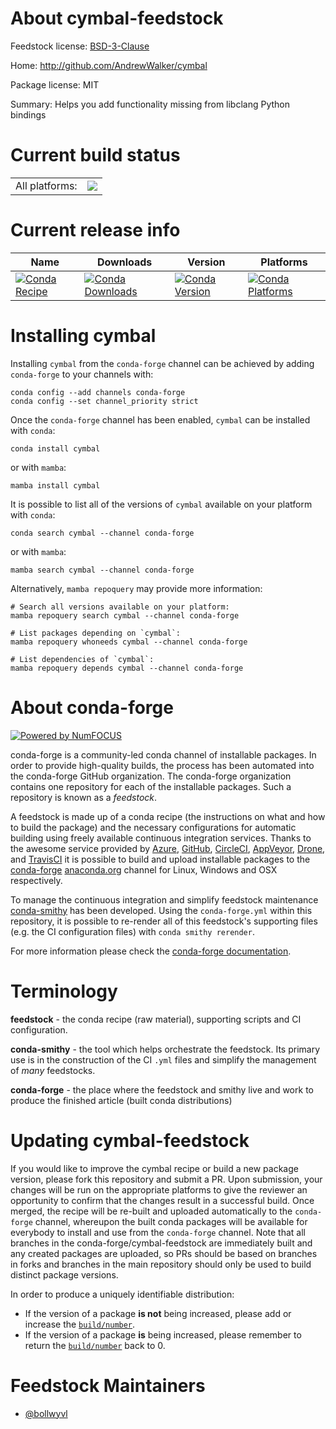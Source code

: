 About cymbal-feedstock
======================

Feedstock license: [BSD-3-Clause](https://github.com/conda-forge/cymbal-feedstock/blob/main/LICENSE.txt)

Home: http://github.com/AndrewWalker/cymbal

Package license: MIT

Summary: Helps you add functionality missing from libclang Python bindings

Current build status
====================


<table><tr><td>All platforms:</td>
    <td>
      <a href="https://dev.azure.com/conda-forge/feedstock-builds/_build/latest?definitionId=12102&branchName=main">
        <img src="https://dev.azure.com/conda-forge/feedstock-builds/_apis/build/status/cymbal-feedstock?branchName=main">
      </a>
    </td>
  </tr>
</table>

Current release info
====================

| Name | Downloads | Version | Platforms |
| --- | --- | --- | --- |
| [![Conda Recipe](https://img.shields.io/badge/recipe-cymbal-green.svg)](https://anaconda.org/conda-forge/cymbal) | [![Conda Downloads](https://img.shields.io/conda/dn/conda-forge/cymbal.svg)](https://anaconda.org/conda-forge/cymbal) | [![Conda Version](https://img.shields.io/conda/vn/conda-forge/cymbal.svg)](https://anaconda.org/conda-forge/cymbal) | [![Conda Platforms](https://img.shields.io/conda/pn/conda-forge/cymbal.svg)](https://anaconda.org/conda-forge/cymbal) |

Installing cymbal
=================

Installing `cymbal` from the `conda-forge` channel can be achieved by adding `conda-forge` to your channels with:

```
conda config --add channels conda-forge
conda config --set channel_priority strict
```

Once the `conda-forge` channel has been enabled, `cymbal` can be installed with `conda`:

```
conda install cymbal
```

or with `mamba`:

```
mamba install cymbal
```

It is possible to list all of the versions of `cymbal` available on your platform with `conda`:

```
conda search cymbal --channel conda-forge
```

or with `mamba`:

```
mamba search cymbal --channel conda-forge
```

Alternatively, `mamba repoquery` may provide more information:

```
# Search all versions available on your platform:
mamba repoquery search cymbal --channel conda-forge

# List packages depending on `cymbal`:
mamba repoquery whoneeds cymbal --channel conda-forge

# List dependencies of `cymbal`:
mamba repoquery depends cymbal --channel conda-forge
```


About conda-forge
=================

[![Powered by
NumFOCUS](https://img.shields.io/badge/powered%20by-NumFOCUS-orange.svg?style=flat&colorA=E1523D&colorB=007D8A)](https://numfocus.org)

conda-forge is a community-led conda channel of installable packages.
In order to provide high-quality builds, the process has been automated into the
conda-forge GitHub organization. The conda-forge organization contains one repository
for each of the installable packages. Such a repository is known as a *feedstock*.

A feedstock is made up of a conda recipe (the instructions on what and how to build
the package) and the necessary configurations for automatic building using freely
available continuous integration services. Thanks to the awesome service provided by
[Azure](https://azure.microsoft.com/en-us/services/devops/), [GitHub](https://github.com/),
[CircleCI](https://circleci.com/), [AppVeyor](https://www.appveyor.com/),
[Drone](https://cloud.drone.io/welcome), and [TravisCI](https://travis-ci.com/)
it is possible to build and upload installable packages to the
[conda-forge](https://anaconda.org/conda-forge) [anaconda.org](https://anaconda.org/)
channel for Linux, Windows and OSX respectively.

To manage the continuous integration and simplify feedstock maintenance
[conda-smithy](https://github.com/conda-forge/conda-smithy) has been developed.
Using the ``conda-forge.yml`` within this repository, it is possible to re-render all of
this feedstock's supporting files (e.g. the CI configuration files) with ``conda smithy rerender``.

For more information please check the [conda-forge documentation](https://conda-forge.org/docs/).

Terminology
===========

**feedstock** - the conda recipe (raw material), supporting scripts and CI configuration.

**conda-smithy** - the tool which helps orchestrate the feedstock.
                   Its primary use is in the construction of the CI ``.yml`` files
                   and simplify the management of *many* feedstocks.

**conda-forge** - the place where the feedstock and smithy live and work to
                  produce the finished article (built conda distributions)


Updating cymbal-feedstock
=========================

If you would like to improve the cymbal recipe or build a new
package version, please fork this repository and submit a PR. Upon submission,
your changes will be run on the appropriate platforms to give the reviewer an
opportunity to confirm that the changes result in a successful build. Once
merged, the recipe will be re-built and uploaded automatically to the
`conda-forge` channel, whereupon the built conda packages will be available for
everybody to install and use from the `conda-forge` channel.
Note that all branches in the conda-forge/cymbal-feedstock are
immediately built and any created packages are uploaded, so PRs should be based
on branches in forks and branches in the main repository should only be used to
build distinct package versions.

In order to produce a uniquely identifiable distribution:
 * If the version of a package **is not** being increased, please add or increase
   the [``build/number``](https://docs.conda.io/projects/conda-build/en/latest/resources/define-metadata.html#build-number-and-string).
 * If the version of a package **is** being increased, please remember to return
   the [``build/number``](https://docs.conda.io/projects/conda-build/en/latest/resources/define-metadata.html#build-number-and-string)
   back to 0.

Feedstock Maintainers
=====================

* [@bollwyvl](https://github.com/bollwyvl/)

